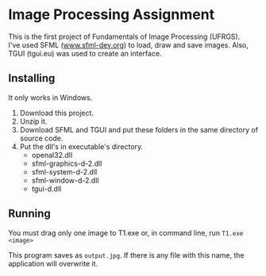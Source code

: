 # Image Processing Assignment
This is the first project of Fundamentals of Image Processing (UFRGS).  
I've used SFML (www.sfml-dev.org) to load, draw and save images. Also, TGUI (tgui.eu) was used to create an interface.


## Installing
It only works in Windows.
1. Download this project.
2. Unzip it.
3. Download SFML and TGUI and put these folders in the same directory of source code.
4. Put the dll's in executable's directory.
    * openal32.dll
    * sfml-graphics-d-2.dll
    * sfml-system-d-2.dll
    * sfml-window-d-2.dll
    * tgui-d.dll
  
## Running
You must drag only one image to T1.exe or, in command line, run
`T1.exe <image>`

This program saves as `output.jpg`. If there is any file with this name, the application will overwrite it.
